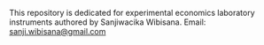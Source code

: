 This repository is dedicated for experimental economics laboratory instruments authored by Sanjiwacika Wibisana. Email: sanji.wibisana@gmail.com
